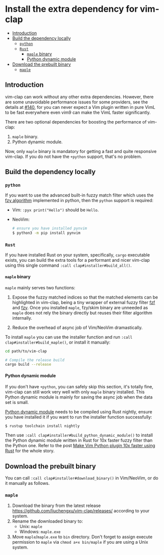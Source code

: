 # Install the extra dependency for vim-clap

<!-- TOC GFM -->

* [Introduction](#introduction)
* [Build the dependency locally](#build-the-dependency-locally)
  * [`python`](#python)
  * [`Rust`](#rust)
    * [`maple` binary](#maple-binary)
    * [Python dynamic module](#python-dynamic-module)
* [Download the prebuilt binary](#download-the-prebuilt-binary)
  * [`maple`](#maple)

<!-- /TOC -->

## Introduction

vim-clap can work without any other extra dependencies. However, there are some unavoidable performance issues for some providers, see the details at [#140](https://github.com/liuchengxu/vim-clap/issues/140), for you can never expect a Vim plugin written in pure VimL to be fast everywhere even vim9 can make the VimL faster significantly.

There are two optional dependencies for boosting the performance of vim-clap:

1. `maple` binary.
2. Python dynamic module.

Now, only `maple` binary is mandatory for getting a fast and quite responsive vim-clap. If you do not have the `+python` support, that's no problem.

## Build the dependency locally

### `python`

  If you want to use the advanced built-in fuzzy match filter which uses the [fzy algorithm](https://github.com/jhawthorn/fzy/blob/master/ALGORITHM.md) implemented in python, then the `python` support is required:

- Vim: `:pyx print("Hello")` should be `Hello`.
- NeoVim:

  ```bash
  # ensure you have installed pynvim
  $ python3 -m pip install pynvim
  ```

### `Rust`

If you have installed Rust on your system, specifically, `cargo` executable exists, you can build the extra tools for a performant and nicer vim-clap using this single command `:call clap#installer#build_all()`.

#### `maple` binary

`maple` mainly serves two functions:

1. Expose the fuzzy matched indices so that the matched elements can be highlighted in vim-clap, being a tiny wrapper of external fuzzy filter [fzf](https://github.com/junegunn/fzf) and [fzy](https://github.com/jhawthorn/fzy). Once you installed `maple`, fzy/skim binary are unneeded as `maple` does not rely the binary directly but reuses their filter algorithm internally.

2. Reduce the overhead of async job of Vim/NeoVim dramastically.

To install `maple` you can use the installer function and run `:call clap#installer#build_maple()`, or install it manually:

  ```bash
  cd path/to/vim-clap

  # Compile the release build
  cargo build --release
  ```

#### Python dynamic module

If you don't have `+python`, you can safely skip this section, it's totally fine, vim-clap can still work very well with only `maple` binary installed. This Python dynamic module is mainly for saving the async job when the data set is small.

[Python dynamic module](https://github.com/liuchengxu/vim-clap#python-dynamic-module) needs to be compiled using Rust nightly, ensure you have installed it if you want to run the installer function successfully:

```bash
$ rustup toolchain install nightly
```

Then use `:call clap#installer#build_python_dynamic_module()` to install the Python dynamic module written in Rust for 10x faster fuzzy filter than the Python one. Refer to the post [Make Vim Python plugin 10x faster using Rust](http://liuchengxu.org/posts/speed-up-vim-python-plugin-using-rust/) for the whole story.

## Download the prebuilt binary

You can call `:call clap#installer#download_binary()` in Vim/NeoVim, or do it manually as follows.

### `maple`

1. Download the binary from the latest release https://github.com/liuchengxu/vim-clap/releases/ according to your system.
2. Rename the downloaded binary to:
    - Unix: `maple`
    - Windows: `maple.exe`
3. Move `maple`/`maple.exe` to `bin` directory. Don't forget to assign execute permission to `maple` via `chmod a+x bin/maple` if you are using a Unix system.

